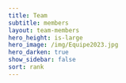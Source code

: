 ```yaml
---
title: Team
subtitle: members
layout: team-members
hero_height: is-large
hero_image: /img/Equipe2023.jpg
hero_darken: true
show_sidebar: false
sort: rank
---
```


